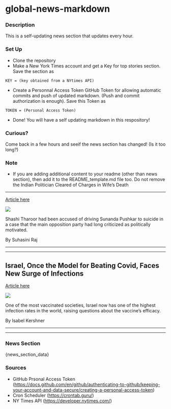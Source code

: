 # global-news-markdown

### Description 
This is a self-updating news section that updates every hour.

### Set Up 
* Clone the repository
* Make a New York Times account and get a Key for top stories section. Save the section as 
 ```
 KEY = (key obtained from a NYtimes API)
 ```
*  Create a Personnal Access Token GitHub Token for allowing automatic commits and push of updated markdown. (Push and commit authorization is enough). Save this Token as 
```
TOKEN = (Personal Access Token)
```
* Done! You will have a self updating markdown in this respository!

### Curious?
Come back in a few hours and seeif the news section has changed! (Is it too long?)

### Note
* If you are adding additional content to your readme (other than news section), then add it to the README_template.md file too. Do not remove the Indian Politician Cleared of Charges in Wife’s Death
----------------------------------------------------

[Article here](https://www.nytimes.com/2021/08/18/world/asia/shashi-tharoor-sunanda-pushkar.html)

[![](https://static01.nyt.com/images/2021/08/18/world/18india-suicide01/18india-suicide01-superJumbo.jpg)](https://www.nytimes.com/2021/08/18/world/asia/shashi-tharoor-sunanda-pushkar.html)

Shashi Tharoor had been accused of driving Sunanda Pushkar to suicide in a case that the main opposition party had long criticized as politically motivated.

By Suhasini Raj

* * *

* * *

Israel, Once the Model for Beating Covid, Faces New Surge of Infections
-----------------------------------------------------------------------

[Article here](https://www.nytimes.com/2021/08/18/world/middleeast/israel-virus-infections-booster.html)

[![](https://static01.nyt.com/images/2021/08/18/world/18ISRAEL-VIRUS01/merlin_193188354_e514d58c-2019-480d-868e-273d4bc589f5-superJumbo.jpg)](https://www.nytimes.com/2021/08/18/world/middleeast/israel-virus-infections-booster.html)

One of the most vaccinated societies, Israel now has one of the highest infection rates in the world, raising questions about the vaccine’s efficacy.

By Isabel Kershner

* * *

* * *

### News Section 
{news_section_data}


### Sources 
* GitHub Prsonal Access Token (https://docs.github.com/en/github/authenticating-to-github/keeping-your-account-and-data-secure/creating-a-personal-access-token)
* Cron Scheduler (https://crontab.guru/)
* NY Times API (https://developer.nytimes.com/)
